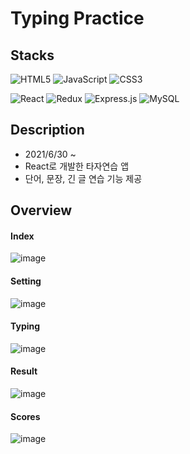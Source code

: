 Typing Practice
=====


Stacks
-----
![HTML5](https://img.shields.io/badge/html5-%23E34F26.svg?style=for-the-badge&logo=html5&logoColor=white)
![JavaScript](https://img.shields.io/badge/javascript-%23323330.svg?style=for-the-badge&logo=javascript&logoColor=%23F7DF1E)
![CSS3](https://img.shields.io/badge/css3-%231572B6.svg?style=for-the-badge&logo=css3&logoColor=white)

![React](https://img.shields.io/badge/react-%2320232a.svg?style=for-the-badge&logo=react&logoColor=%2361DAFB)
![Redux](https://img.shields.io/badge/redux-%23593d88.svg?style=for-the-badge&logo=redux&logoColor=white)
![Express.js](https://img.shields.io/badge/express.js-%23404d59.svg?style=for-the-badge&logo=express&logoColor=%2361DAFB)
![MySQL](https://img.shields.io/badge/mysql-%2300f.svg?style=for-the-badge&logo=mysql&logoColor=white)

Description
-----
* 2021/6/30 ~
* React로 개발한 타자연습 앱 
* 단어, 문장, 긴 글 연습 기능 제공

Overview
-----
#### Index
![image](https://user-images.githubusercontent.com/66898263/173211107-2758e52f-41a9-4db2-9c2b-f461a8042dbc.png)
#### Setting
![image](https://user-images.githubusercontent.com/66898263/173192914-a6613aa7-d845-4d51-89b9-64c9d3445a3a.png)
#### Typing
![image](https://user-images.githubusercontent.com/66898263/173192968-01f1727a-b7f3-4e2e-b18c-4308dfa87c8c.png)
#### Result
![image](https://user-images.githubusercontent.com/66898263/173192902-c8509029-d802-49ac-9b56-710ac55215f4.png)
#### Scores
![image](https://user-images.githubusercontent.com/66898263/173213829-bc69cbbd-52d2-4408-9feb-afe5d3c0b6ed.png)
